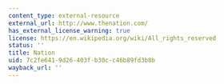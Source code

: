 ```yaml
---
content_type: external-resource
external_url: http://www.thenation.com/
has_external_license_warning: true
license: https://en.wikipedia.org/wiki/All_rights_reserved
status: ''
title: Nation
uid: 7c2fe641-9d26-403f-b30c-c46b89fd3b8b
wayback_url: ''
---
```

